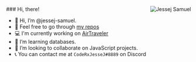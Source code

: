 <div style={color:white,backgroundColor:black}>
  ### Hi, there!

<a href="#jessej-samuel-title">
  <img src="https://github-readme-stats.vercel.app/api?username=jessej-samuel&show_icons=true&theme=react&count_private=true&include_all_commits=true" alt="Jessej Samuel" align="right" />
</a>

- 👋 Hi, I’m @jessej-samuel.
- 👀 Feel free to go through <a href="https://github.com/jessej-samuel?tab=repositories">my repos</a>
- 💻 I'm currently working on <a href="https://github.com/jessej-samuel/air-traveler">AirTraveler</a>
- 🌱 I’m learning databases.
- 💞️ I’m looking to collaborate on JavaScript projects.
- 📞 You can contact me at ```CodeRxJesseJ#8889``` on Discord

<!---
jessej-samuel/jessej-samuel is a ✨ special ✨ repository because its `README.md` (this file) appears on your GitHub profile.
You can click the Preview link to take a look at your changes.
--->
</div>
